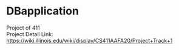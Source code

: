 # DBapplication
Project of 411  
Project Detail Link: https://wiki.illinois.edu/wiki/display/CS411AAFA20/Project+Track+1
